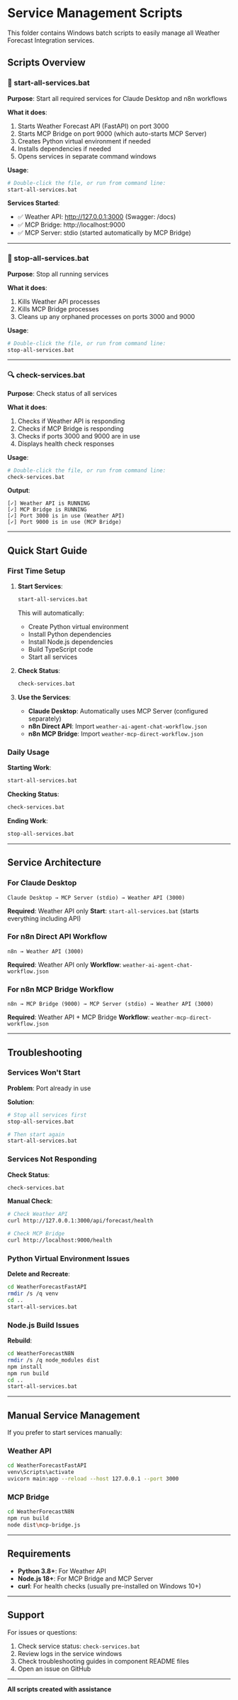 # Service Management Scripts

This folder contains Windows batch scripts to easily manage all Weather Forecast Integration services.

## Scripts Overview

### 🚀 start-all-services.bat
**Purpose**: Start all required services for Claude Desktop and n8n workflows

**What it does**:
1. Starts Weather Forecast API (FastAPI) on port 3000
2. Starts MCP Bridge on port 9000 (which auto-starts MCP Server)
3. Creates Python virtual environment if needed
4. Installs dependencies if needed
5. Opens services in separate command windows

**Usage**:
```bash
# Double-click the file, or run from command line:
start-all-services.bat
```

**Services Started**:
- ✅ Weather API: http://127.0.0.1:3000 (Swagger: /docs)
- ✅ MCP Bridge: http://localhost:9000
- ✅ MCP Server: stdio (started automatically by MCP Bridge)

---

### 🛑 stop-all-services.bat
**Purpose**: Stop all running services

**What it does**:
1. Kills Weather API processes
2. Kills MCP Bridge processes
3. Cleans up any orphaned processes on ports 3000 and 9000

**Usage**:
```bash
# Double-click the file, or run from command line:
stop-all-services.bat
```

---

### 🔍 check-services.bat
**Purpose**: Check status of all services

**What it does**:
1. Checks if Weather API is responding
2. Checks if MCP Bridge is responding
3. Checks if ports 3000 and 9000 are in use
4. Displays health check responses

**Usage**:
```bash
# Double-click the file, or run from command line:
check-services.bat
```

**Output**:
```
[✓] Weather API is RUNNING
[✓] MCP Bridge is RUNNING
[✓] Port 3000 is in use (Weather API)
[✓] Port 9000 is in use (MCP Bridge)
```

---

## Quick Start Guide

### First Time Setup

1. **Start Services**:
   ```bash
   start-all-services.bat
   ```
   This will automatically:
   - Create Python virtual environment
   - Install Python dependencies
   - Install Node.js dependencies
   - Build TypeScript code
   - Start all services

2. **Check Status**:
   ```bash
   check-services.bat
   ```

3. **Use the Services**:
   - **Claude Desktop**: Automatically uses MCP Server (configured separately)
   - **n8n Direct API**: Import `weather-ai-agent-chat-workflow.json`
   - **n8n MCP Bridge**: Import `weather-mcp-direct-workflow.json`

### Daily Usage

**Starting Work**:
```bash
start-all-services.bat
```

**Checking Status**:
```bash
check-services.bat
```

**Ending Work**:
```bash
stop-all-services.bat
```

---

## Service Architecture

### For Claude Desktop
```
Claude Desktop → MCP Server (stdio) → Weather API (3000)
```
**Required**: Weather API only
**Start**: `start-all-services.bat` (starts everything including API)

### For n8n Direct API Workflow
```
n8n → Weather API (3000)
```
**Required**: Weather API only
**Workflow**: `weather-ai-agent-chat-workflow.json`

### For n8n MCP Bridge Workflow
```
n8n → MCP Bridge (9000) → MCP Server (stdio) → Weather API (3000)
```
**Required**: Weather API + MCP Bridge
**Workflow**: `weather-mcp-direct-workflow.json`

---

## Troubleshooting

### Services Won't Start

**Problem**: Port already in use

**Solution**:
```bash
# Stop all services first
stop-all-services.bat

# Then start again
start-all-services.bat
```

### Services Not Responding

**Check Status**:
```bash
check-services.bat
```

**Manual Check**:
```bash
# Check Weather API
curl http://127.0.0.1:3000/api/forecast/health

# Check MCP Bridge
curl http://localhost:9000/health
```

### Python Virtual Environment Issues

**Delete and Recreate**:
```bash
cd WeatherForecastFastAPI
rmdir /s /q venv
cd ..
start-all-services.bat
```

### Node.js Build Issues

**Rebuild**:
```bash
cd WeatherForecastN8N
rmdir /s /q node_modules dist
npm install
npm run build
cd ..
start-all-services.bat
```

---

## Manual Service Management

If you prefer to start services manually:

### Weather API
```bash
cd WeatherForecastFastAPI
venv\Scripts\activate
uvicorn main:app --reload --host 127.0.0.1 --port 3000
```

### MCP Bridge
```bash
cd WeatherForecastN8N
npm run build
node dist\mcp-bridge.js
```

---

## Requirements

- **Python 3.8+**: For Weather API
- **Node.js 18+**: For MCP Bridge and MCP Server
- **curl**: For health checks (usually pre-installed on Windows 10+)

---

## Support

For issues or questions:
1. Check service status: `check-services.bat`
2. Review logs in the service windows
3. Check troubleshooting guides in component README files
4. Open an issue on GitHub

---

**All scripts created with assistance**
